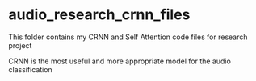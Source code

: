 # audio_research_crnn_files
This folder contains my CRNN and Self Attention code files for research project

CRNN is the most useful and more appropriate model for the audio classification
